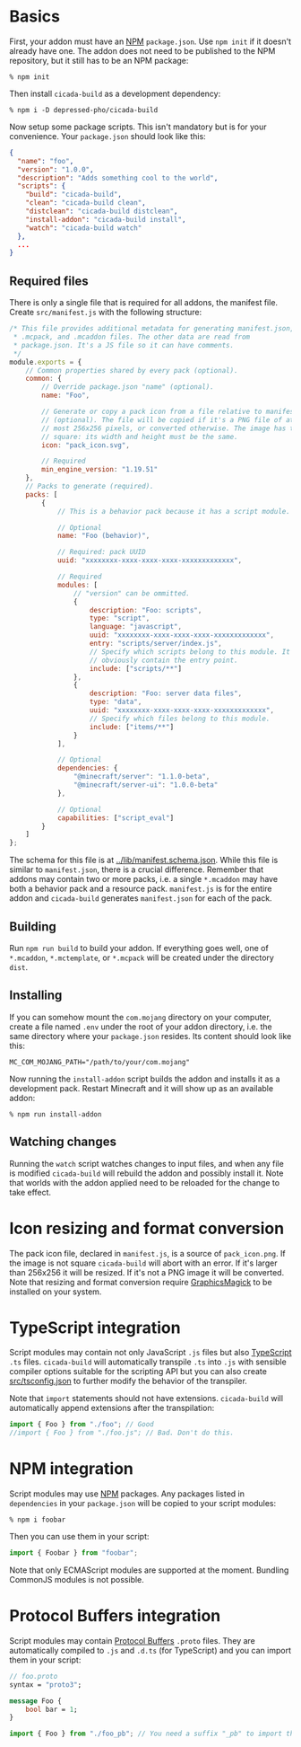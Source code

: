 # Basics

First, your addon must have an [NPM](https://www.npmjs.com/)
`package.json`. Use `npm init` if it doesn't already have one. The addon
does not need to be published to the NPM repository, but it still has to be
an NPM package:

```shell
% npm init
```

Then install `cicada-build` as a development dependency:

```shell
% npm i -D depressed-pho/cicada-build
```

Now setup some package scripts. This isn't mandatory but is for your
convenience. Your `package.json` should look like this:

```json
{
  "name": "foo",
  "version": "1.0.0",
  "description": "Adds something cool to the world",
  "scripts": {
    "build": "cicada-build",
    "clean": "cicada-build clean",
    "distclean": "cicada-build distclean",
    "install-addon": "cicada-build install",
    "watch": "cicada-build watch"
  },
  ...
}
```

## Required files

There is only a single file that is required for all addons, the manifest
file. Create `src/manifest.js` with the following structure:

```javascript
/* This file provides additional metadata for generating manifest.json,
 * .mcpack, and .mcaddon files. The other data are read from
 * package.json. It's a JS file so it can have comments.
 */
module.exports = {
    // Common properties shared by every pack (optional).
    common: {
        // Override package.json "name" (optional).
        name: "Foo",

        // Generate or copy a pack icon from a file relative to manifest.js
        // (optional). The file will be copied if it's a PNG file of at
        // most 256x256 pixels, or converted otherwise. The image has to be
        // square: its width and height must be the same.
        icon: "pack_icon.svg",

        // Required
        min_engine_version: "1.19.51"
    },
    // Packs to generate (required).
    packs: [
        {
            // This is a behavior pack because it has a script module.

            // Optional
            name: "Foo (behavior)",

            // Required: pack UUID
            uuid: "xxxxxxxx-xxxx-xxxx-xxxx-xxxxxxxxxxxxx",

            // Required
            modules: [
                // "version" can be ommitted.
                {
                    description: "Foo: scripts",
                    type: "script",
                    language: "javascript",
                    uuid: "xxxxxxxx-xxxx-xxxx-xxxx-xxxxxxxxxxxxx",
                    entry: "scripts/server/index.js",
                    // Specify which scripts belong to this module. It must
                    // obviously contain the entry point.
                    include: ["scripts/**"]
                },
                {
                    description: "Foo: server data files",
                    type: "data",
                    uuid: "xxxxxxxx-xxxx-xxxx-xxxx-xxxxxxxxxxxxx",
                    // Specify which files belong to this module.
                    include: ["items/**"]
                }
            ],

            // Optional
            dependencies: {
                "@minecraft/server": "1.1.0-beta",
                "@minecraft/server-ui": "1.0.0-beta"
            },

            // Optional
            capabilities: ["script_eval"]
        }
    ]
};
```

The schema for this file is at
[../lib/manifest.schema.json](../lib/manifest.schema.json). While this file
is similar to `manifest.json`, there is a crucial difference. Remember that
addons may contain two or more packs, i.e. a single `*.mcaddon` may have
both a behavior pack and a resource pack. `manifest.js` is for the entire
addon and `cicada-build` generates `manifest.json` for each of the pack.

## Building

Run `npm run build` to build your addon. If everything goes well, one of
`*.mcaddon`, `*.mctemplate`, or `*.mcpack` will be created under the directory `dist`.

## Installing

If you can somehow mount the `com.mojang` directory on your computer,
create a file named `.env` under the root of your addon directory, i.e. the
same directory where your `package.json` resides. Its content should look
like this:

```text
MC_COM_MOJANG_PATH="/path/to/your/com.mojang"
```

Now running the `install-addon` script builds the addon and installs it as
a development pack. Restart Minecraft and it will show up as an available
addon:

```shell
% npm run install-addon
```

## Watching changes

Running the `watch` script watches changes to input files, and when any
file is modified `cicada-build` will rebuild the addon and possibly
install it. Note that worlds with the addon applied need to be reloaded
for the change to take effect.

# Icon resizing and format conversion

The pack icon file, declared in `manifest.js`, is a source of
`pack_icon.png`. If the image is not square `cicada-build` will abort with
an error. If it's larger than 256x256 it will be resized. If it's not a PNG
image it will be converted. Note that resizing and format conversion
require [GraphicsMagick](http://www.graphicsmagick.org/) to be installed on
your system.

# TypeScript integration

Script modules may contain not only JavaScript `.js` files but also
[TypeScript](https://www.typescriptlang.org/) `.ts` files. `cicada-build`
will automatically transpile `.ts` into `.js` with sensible compiler
options suitable for the scripting API but you can also create
[src/tsconfig.json](https://www.typescriptlang.org/tsconfig/) to further
modify the behavior of the transpiler.

Note that `import` statements should not have extensions. `cicada-build`
will automatically append extensions after the transpilation:

```typescript
import { Foo } from "./foo"; // Good
//import { Foo } from "./foo.js"; // Bad. Don't do this.
```

# NPM integration

Script modules may use [NPM](https://www.npmjs.com/) packages. Any packages
listed in `dependencies` in your `package.json` will be copied to your
script modules:

```shell
% npm i foobar
```

Then you can use them in your script:

```typescript
import { Foobar } from "foobar";
```

Note that only ECMAScript modules are supported at the moment. Bundling
CommonJS modules is not possible.

# Protocol Buffers integration

Script modules may contain [Protocol
Buffers](https://developers.google.com/protocol-buffers) `.proto`
files. They are automatically compiled to `.js` and `.d.ts` (for
TypeScript) and you can import them in your script:

```protobuf
// foo.proto
syntax = "proto3";

message Foo {
    bool bar = 1;
}
```

```typescript
import { Foo } from "./foo_pb"; // You need a suffix "_pb" to import them.
```
